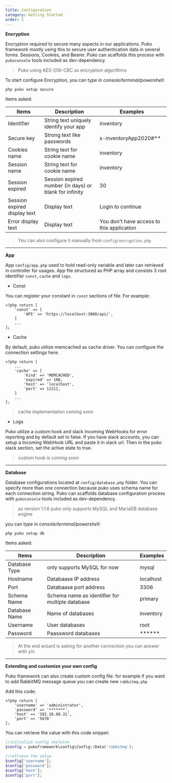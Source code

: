 ```yaml
---
title: Configuration
category: Getting Started
order: 2
---
```


**Encryption**

Encryption required to secure many aspects in our applications. Puko framework mostly using this to secure
user authentication data in several forms. Sessions, Cookies, and Bearer. Puko can scaffolds this process with
`pukoconsole` tools included as dev-dependency.

> Puko using AES-256-CBC as encryption algorithms

To start configure Encryption, you can type in _console/terminal/powershell_:

```text
php puko setup secure
```

Items asked:

|Items|Description|Examples|
|---|---|---|
|Identifier|String text uniquely identify your app|inventory|
|Secure key|Strong text like passwords|s-inventoryApp2020#**|
|Cookies name|String text for cookie name|inventory|
|Session name|String text for cookie name|inventory|
|Session expired|Session expired number (in days) or blank for infinity|30|
|Session expired display text|Display text|Login to continue|
|Error display text|Display text|You don't have access to this application|

> You can also configure it manually from `config/encryption.php`

---

**App**

App `config/app.php` used to hold read-only variable and later can retrieved in controller for usages.
App file structured as PHP array and consists 3 root identifier `const`, `cache` and `logs`.

* Const

You can register your constant in `const` sections of file. For example:

```text
<?php return [
    'const' => [
        'API' => 'https://localhost:3000/api/',
    ]
    ...
];
```

* Cache

By default, puko utilize memcached as cache driver. 
You can configure the connection settings here.

```text
<?php return [
    ...
    'cache' => [
        'kind' => 'MEMCACHED',
        'expired' => 100,
        'host' => 'localhost',
        'port' => 11211,
    ]
    ...
];
```

> cache implementation coming soon

* Logs

Puko utilize a custom hook and slack Incoming WebHooks for error reporting and by default set to false.
If you have slack accounts, you can setup a Incoming WebHook URL and paste it in slack url.
Then in the puko slack section, set the active state to true.

> custom hook is coming soon

---

**Database**

Database configurations located at `config/database.php` folder. You can specify more than one connection because
puko uses schema name for each connection string. Puko can scaffolds database configuration process with
`pukoconsole` tools included as dev-dependency.

> as version 1.1.6 puko only supports MySQL and MariaDB database engine

you can type in _console/terminal/powershell_:

```text
php puko setup db
```

Items asked:

|Items|Description|Examples|
|---|---|---|
|Database Type|only supports MySQL for now|mysql|
|Hostname|Databaase IP address|localhost|
|Port|Databaase port address|3306|
|Schema Name|Schema name as identifier for multiple database|primary|
|Database Name|Name of databases|inventory|
|Username|User databases|root|
|Password|Paassword databases|******|

> At the end wizard is asking for another connection you can answer with y/n

---

**Extending and customize your own config**

Puko framework can also create custom config file.
for example if you want to add RabbitMQ message queue you can create new `rabbitmq.php`

Add this code:

```text
<?php return [
    'username' => 'administrator',
    'password' => '*******',
    'host' => '192.16.60.31',
    'port' => '5678'
];
```

You can retrieve the value with this code snippet:

```php
//initialize config skeleton
$config = pukoframework\config\Config::Data('rabbitmq');

//retrieve the value
$config['username'];
$config['password'];
$config['host'];
$config['port'];
```